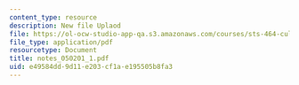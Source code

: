 ```yaml
---
content_type: resource
description: New file Uplaod
file: https://ol-ocw-studio-app-qa.s3.amazonaws.com/courses/sts-464-cultural-history-of-technology-spring-2005/e49584dd9d11e203cf1ae195505b8fa3_notes_050201_1.pdf
file_type: application/pdf
resourcetype: Document
title: notes_050201_1.pdf
uid: e49584dd-9d11-e203-cf1a-e195505b8fa3
---
```

